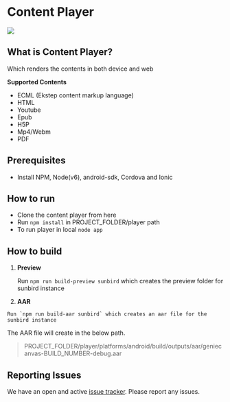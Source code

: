 # Content Player

![](https://api.travis-ci.org/project-sunbird/sunbird-content-player.svg?branch=master)

## What is Content Player?
  Which renders the contents in both device and web
   
 **Supported Contents**
   
  * ECML (Ekstep content markup language)
  * HTML
  * Youtube
  * Epub
  * H5P
  * Mp4/Webm
  * PDF


## Prerequisites
    
   * Install NPM, Node(v6), android-sdk, Cordova and Ionic

## How to run 

* Clone the content player from here
* Run `npm install` in PROJECT_FOLDER/player path
* To run player in local `node app`

## How to build
    
   1. **Preview**
      
      Run `npm run build-preview sunbird` which creates the preview folder for sunbird instance
      
   2. **AAR**
 
 	Run `npm run build-aar sunbird` which creates an aar file for the sunbird instance
 	
 The AAR file will create in the below path.
 
> PROJECT_FOLDER/player/platforms/android/build/outputs/aar/geniecanvas-BUILD_NUMBER-debug.aar
 

## Reporting Issues
We have an open and active [issue tracker](https://github.com/ekstep/Field-Issues/issues). Please report any issues.




